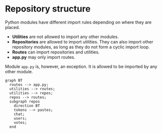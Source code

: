# Repository structure

Python modules have different import rules depending on where they are placed.

* **Utilities** are not allowed to import any other modules.
* **Repositories** are allowed to import utilities. They can also import other repository modules, as long as they do not form a cyclic import loop.
* **Routes** can import repositories and utilities.
* **app.py** may only import routes.

Module `app.py` is, however, an exception. It is allowed to be imported by any other module.

```mermaid
graph BT
  routes --> app.py;
  utilities --> routes;
  utilities --> repos;
  repos --> routes;
  subgraph repos
    direction BT
    tokens --> pastes;
    chat;
    users;
    votes;
  end
```
